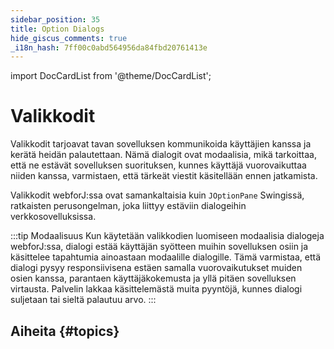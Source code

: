 ```yaml
---
sidebar_position: 35
title: Option Dialogs
hide_giscus_comments: true
_i18n_hash: 7ff00c0abd564956da84fbd20761413e
---
```

<!-- vale off -->
import DocCardList from '@theme/DocCardList';

# Valikkodit
<!-- vale on -->

Valikkodit tarjoavat tavan sovelluksen kommunikoida käyttäjien kanssa ja kerätä heidän palautettaan. Nämä dialogit ovat modaalisia, mikä tarkoittaa, että ne estävät sovelluksen suorituksen, kunnes käyttäjä vuorovaikuttaa niiden kanssa, varmistaen, että tärkeät viestit käsitellään ennen jatkamista.

Valikkodit webforJ:ssa ovat samankaltaisia kuin `JOptionPane` Swingissä, ratkaisten perusongelman, joka liittyy estäviin dialogeihin verkkosovelluksissa.

:::tip Modaalisuus
Kun käytetään valikkodien luomiseen modaalisia dialogeja webforJ:ssa, dialogi estää käyttäjän syötteen muihin sovelluksen osiin ja käsittelee tapahtumia ainoastaan modaalille dialogille. Tämä varmistaa, että dialogi pysyy responsiivisena estäen samalla vuorovaikutukset muiden osien kanssa, parantaen käyttäjäkokemusta ja yllä pitäen sovelluksen virtausta. Palvelin lakkaa käsittelemästä muita pyyntöjä, kunnes dialogi suljetaan tai sieltä palautuu arvo.
:::

## Aiheita {#topics}

<DocCardList className="topics-section" />
